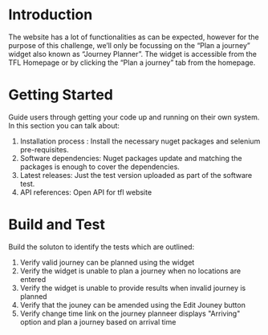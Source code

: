 # Introduction 
The website has a lot of functionalities as can be expected, however for the purpose of this
challenge, we’ll only be focussing on the “Plan a journey” widget also known as “Journey
Planner”.
The widget is accessible from the TFL Homepage or by clicking the “Plan a journey” tab from the homepage.

# Getting Started
Guide users through getting your code up and running on their own system. In this section you can talk about:
1.	Installation process : Install the necessary nuget packages and selenium pre-requisites.
2.	Software dependencies: Nuget packages update and matching the packages is enough to cover the dependencies.
3.	Latest releases: Just the test version uploaded as part of the software test.
4.	API references: Open API for tfl website

# Build and Test
Build the soluton to identify the tests which are outlined:
1. Verify valid journey can be planned using the widget
2. Verify the widget is unable to plan a journey when no locations are entered
3. Verify the widget is unable to provide results when invalid journey is planned
4. Verify that the jouney can be amended using the Edit Jouney button
5. Verify change time link on the journey planneer displays "Arriving" option and plan a journey based on arrival time
